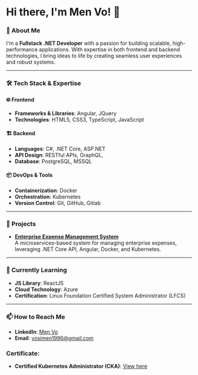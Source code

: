 # Hi there, I'm Men Vo! 👋

### 🚀 About Me
I'm a **Fullstack .NET Developer** with a passion for building scalable, high-performance applications. With expertise in both frontend and backend technologies, I bring ideas to life by creating seamless user experiences and robust systems.

---

### 🛠️ Tech Stack & Expertise

#### 🌐 Frontend
- **Frameworks & Libraries**: Angular, JQuery 
- **Technologies**: HTML5, CSS3, TypeScript, JavaScript 

#### 🏗️ Backend
- **Languages**: C#, .NET Core, ASP.NET  
- **API Design**: RESTful APIs, GraphQL, 
- **Database**: PostgreSQL, MSSQL  

#### 📦 DevOps & Tools
- **Containerization**: Docker  
- **Orchestration**: Kubernetes
- **Version Control**: Git, GitHub, Gitlab
  
---

### 📂 Projects
- **[Enterprise Expense Management System](https://github.com/menvs/Practical.EEMSystem)**  
   A microservices-based system for managing enterprise expenses, leveraging .NET Core API, Angular, Docker, and Kubernetes.
---

### 🌱 Currently Learning
- **JS Library**: ReactJS
- **Cloud Technology**: Azure
- **Certification**: Linux Foundation Certified System Administrator (LFCS)
---

### 📫 How to Reach Me
- **LinkedIn**: [Men Vo](https://www.linkedin.com/in/menvs)  
- **Email**: [vosimen1996@gmail.com](mailto:vosimen1996@gmail.com)

###  Certificate:
- **Certified Kubernetes Administrator (CKA)**: [View here](https://ti-user-certificates.s3.amazonaws.com/e0df7fbf-a057-42af-8a1f-590912be5460/9fea63a4-4d03-49dd-ad1a-291b2a1c8baa-mn-v-s-8ed29a0c-8178-4d1d-a1ee-8db3834cc358-certificate.pdf)
